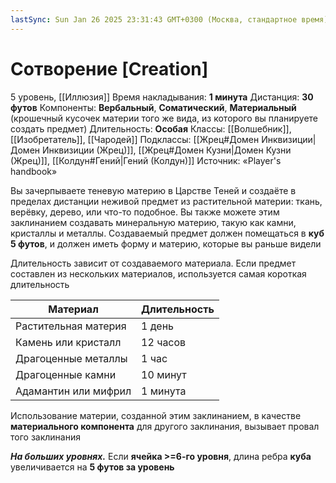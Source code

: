 ```yaml
---
lastSync: Sun Jan 26 2025 23:31:43 GMT+0300 (Москва, стандартное время)
---
```

# Сотворение [Creation]
5 уровень, [[Иллюзия]]
Время накладывания: **1 минута**
Дистанция: **30 футов**
Компоненты: **Вербальный**, **Соматический**, **Материальный** (крошечный кусочек материи того же вида, из которого вы планируете создать предмет)
Длительность: **Особая**
Классы: [[Волшебник]], [[Изобретатель]], [[Чародей]]
Подклассы: [[Жрец#Домен Инквизиции|Домен Инквизиции (Жрец)]], [[Жрец#Домен Кузни|Домен Кузни (Жрец)]], [[Колдун#Гений|Гений (Колдун)]]
Источник: «Player's handbook»

Вы зачерпываете теневую материю в Царстве Теней и создаёте в пределах дистанции неживой предмет из растительной материи: ткань, верёвку, дерево, или что-то подобное. Вы также можете этим заклинанием создавать минеральную материю, такую как камни, кристаллы и металлы. Создаваемый предмет должен помещаться в **куб 5 футов**, и должен иметь форму и материю, которые вы раньше видели

Длительность зависит от создаваемого материала. Если предмет составлен из нескольких материалов, используется самая короткая длительность

| Материал             | Длительность |
| -------------------- | ------------ |
| Растительная материя | 1 день       |
| Камень или кристалл  | 12 часов     |
| Драгоценные металлы  | 1 час        |
| Драгоценные камни    | 10 минут     |
| Адамантин или мифрил | 1 минута     |
Использование материи, созданной этим заклинанием, в качестве **материального компонента** для другого заклинания, вызывает провал того заклинания

**_На больших уровнях._** Если **ячейка >=6-го уровня**, длина ребра **куба** увеличивается на **5 футов за уровень**
